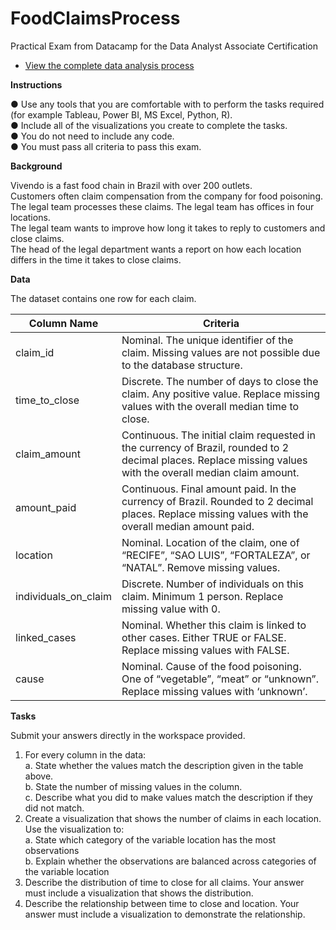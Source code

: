 # FoodClaimsProcess
Practical Exam from Datacamp for the Data Analyst Associate Certification

- [View the complete data analysis process](https://github.com/SokratisPapadopoulos/FoodClaimsProcess)

**Instructions**

●	Use any tools that you are comfortable with to perform the tasks required (for example Tableau, Power BI, MS Excel, Python, R).    
●	Include all of the visualizations you create to complete the tasks.   
●	You do not need to include any code.  
●	You must pass all criteria to pass this exam.    

**Background**

Vivendo is a fast food chain in Brazil with over 200 outlets.  
Customers often claim compensation from the company for food poisoning.  
The legal team processes these claims. The legal team has offices in four locations.  
The legal team wants to improve how long it takes to reply to customers and close claims.  
The head of the legal department wants a report on how each location differs in the time it takes to close claims.

**Data**

The dataset contains one row for each claim.

| Column Name   |   Criteria    |
| ------------- | ------------- |
| claim_id  | Nominal. The unique identifier of the claim. Missing values are not possible due to the database structure.|
| time_to_close  | Discrete. The number of days to close the claim. Any positive value. Replace missing values with the overall median time to close.|
| claim_amount  | Continuous. The initial claim requested in the currency of Brazil, rounded to 2 decimal places. Replace missing values with the overall median claim amount.|
| amount_paid  | Continuous. Final amount paid. In the currency of Brazil. Rounded to 2 decimal places. Replace missing values with the overall median amount paid.|
| location  | Nominal. Location of the claim, one of “RECIFE”, “SAO LUIS”, “FORTALEZA”, or “NATAL”. Remove missing values.|
| individuals_on_claim  | Discrete. Number of individuals on this claim. Minimum 1 person. Replace missing value with 0.|
| linked_cases  | Nominal. Whether this claim is linked to other cases. Either TRUE or FALSE. Replace missing values with FALSE.|
| cause  | Nominal. Cause of the food poisoning. One of “vegetable”, “meat” or “unknown”. Replace missing values with ‘unknown’.|

**Tasks**

Submit your answers directly in the workspace provided.

1.	For every column in the data:    
    a.	State whether the values match the description given in the table above.    
    b.	State the number of missing values in the column.     
    c.	Describe what you did to make values match the description if they did not match.     
2.	Create a visualization that shows the number of claims in each location. Use the visualization to:   
    a.	State which category of the variable location has the most observations   
    b.	Explain whether the observations are balanced across categories of the variable location
3.	Describe the distribution of time to close for all claims. Your answer must include a visualization that shows the distribution.
4.	Describe the relationship between time to close and location. Your answer must include a visualization to demonstrate the relationship.
